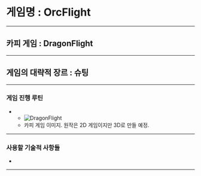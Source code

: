 # 게임명 : OrcFlight

---

## 카피 게임 : DragonFlight

---

## 게임의 대략적 장르 : 슈팅

---

### 게임 진행 루틴

* 
	* ![DragonFlight](https://www.timeforum.co.kr/files/attach/images/77/223/734/dfb93d77d9fcbef187be98b331f2cb20.jpg)
	* 카피 게임 이미지. 원작은 2D 게임이지만 3D로 만들 예정.

---

### 사용할 기술적 사항들

* 

---
